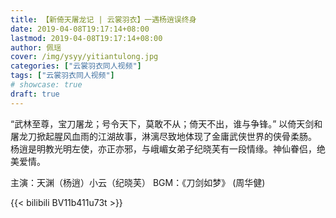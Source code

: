 ```yaml
---
title: 【新倚天屠龙记 | 云裳羽衣】一遇杨逍误终身
date: 2019-04-08T19:17:14+08:00
lastmod: 2019-04-08T19:17:14+08:00
author: 佩瑶
cover: /img/ysyy/yitiantulong.jpg
categories: ["云裳羽衣同人视频"]
tags: ["云裳羽衣同人视频"]
# showcase: true
draft: true
---
```


“武林至尊，宝刀屠龙；号令天下，莫敢不从；倚天不出，谁与争锋。”
以倚天剑和屠龙刀掀起腥风血雨的江湖故事，淋漓尽致地体现了金庸武侠世界的侠骨柔肠。
杨逍是明教光明左使，亦正亦邪，与峨嵋女弟子纪晓芙有一段情缘。神仙眷侣，绝美爱情。

<!--more-->

主演：天渊（杨逍）小云（纪晓芙）
BGM：《刀剑如梦》 (周华健)

{{< bilibili BV11b411u73t >}}
